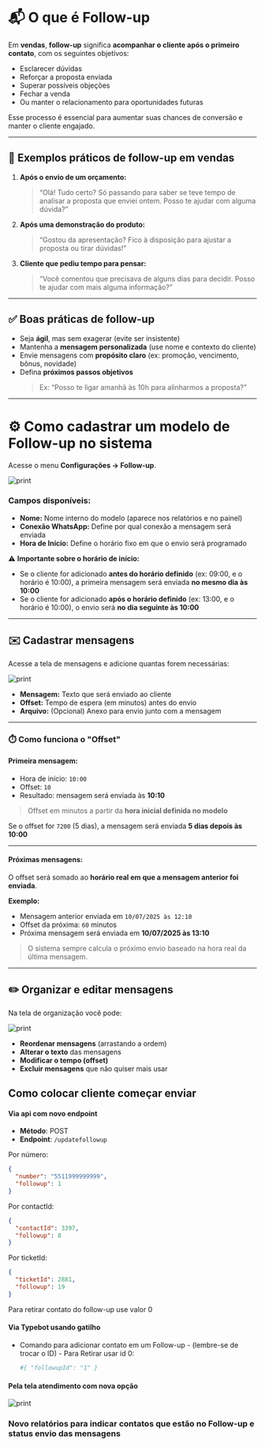 # 📬 O que é Follow-up

Em **vendas**, **follow-up** significa **acompanhar o cliente após o primeiro contato**, com os seguintes objetivos:

- Esclarecer dúvidas  
- Reforçar a proposta enviada  
- Superar possíveis objeções  
- Fechar a venda  
- Ou manter o relacionamento para oportunidades futuras  

Esse processo é essencial para aumentar suas chances de conversão e manter o cliente engajado.

---

## 📌 Exemplos práticos de follow-up em vendas

1. **Após o envio de um orçamento:**
   > “Olá! Tudo certo? Só passando para saber se teve tempo de analisar a proposta que enviei ontem. Posso te ajudar com alguma dúvida?”

2. **Após uma demonstração do produto:**
   > “Gostou da apresentação? Fico à disposição para ajustar a proposta ou tirar dúvidas!”

3. **Cliente que pediu tempo para pensar:**
   > “Você comentou que precisava de alguns dias para decidir. Posso te ajudar com mais alguma informação?”

---

## ✅ Boas práticas de follow-up

- Seja **ágil**, mas sem exagerar (evite ser insistente)  
- Mantenha a **mensagem personalizada** (use nome e contexto do cliente)  
- Envie mensagens com **propósito claro** (ex: promoção, vencimento, bônus, novidade)  
- Defina **próximos passos objetivos**  
  > Ex: “Posso te ligar amanhã às 10h para alinharmos a proposta?”

---

# ⚙️ Como cadastrar um modelo de Follow-up no sistema

Acesse o menu **Configurações → Follow-up**.

![print](novofollowup.png)

### Campos disponíveis:

- **Nome:** Nome interno do modelo (aparece nos relatórios e no painel)  
- **Conexão WhatsApp:** Define por qual conexão a mensagem será enviada  
- **Hora de Início:** Define o horário fixo em que o envio será programado  

⚠️ **Importante sobre o horário de início:**

- Se o cliente for adicionado **antes do horário definido** (ex: 09:00, e o horário é 10:00), a primeira mensagem será enviada **no mesmo dia às 10:00**  
- Se o cliente for adicionado **após o horário definido** (ex: 13:00, e o horário é 10:00), o envio será **no dia seguinte às 10:00**

---

## ✉️ Cadastrar mensagens

Acesse a tela de mensagens e adicione quantas forem necessárias:

![print](novamensagem.png)

- **Mensagem:** Texto que será enviado ao cliente  
- **Offset:** Tempo de espera (em minutos) antes do envio  
- **Arquivo:** (Opcional) Anexo para envio junto com a mensagem  

---

### ⏱️ Como funciona o "Offset"

#### Primeira mensagem:

- Hora de início: `10:00`  
- Offset: `10`  
- Resultado: mensagem será enviada às **10:10**

> Offset em minutos a partir da **hora inicial definida no modelo**

Se o offset for `7200` (5 dias), a mensagem será enviada **5 dias depois às 10:00**

---

#### Próximas mensagens:

O offset será somado ao **horário real em que a mensagem anterior foi enviada**.

**Exemplo:**

- Mensagem anterior enviada em `10/07/2025 às 12:10`  
- Offset da próxima: `60` minutos  
- Próxima mensagem será enviada em **10/07/2025 às 13:10**

> O sistema sempre calcula o próximo envio baseado na hora real da última mensagem.

---

## ✏️ Organizar e editar mensagens

Na tela de organização você pode:

![print](exemplo.png)

- **Reordenar mensagens** (arrastando a ordem)  
- **Alterar o texto** das mensagens  
- **Modificar o tempo (offset)**  
- **Excluir mensagens** que não quiser mais usar  

## Como colocar cliente começar enviar

####  Via api com novo endpoint

- **Método**: POST
- **Endpoint**: `/updatefollowup`

Por número:
```json
{
  "number": "5511999999999",
  "followup": 1
}
```

Por contactId:
```json
{
  "contactId": 3397,
  "followup": 8
}
```

Por ticketId:
```json
{
  "ticketId": 2881,
  "followup": 19
}
```

Para retirar contato do follow-up use valor 0

####  Via Typebot usando gatilho

- Comando para adicionar contato em um Follow-up - (lembre-se de trocar o ID) - Para Retirar usar id 0:
   ```bash
   #{ "followupId": "1" }
   ```
   
####  Pela tela atendimento com nova opção

![print](telaatendimento.png)


### Novo relatórios para indicar contatos que estão no Follow-up e status envio das mensagens